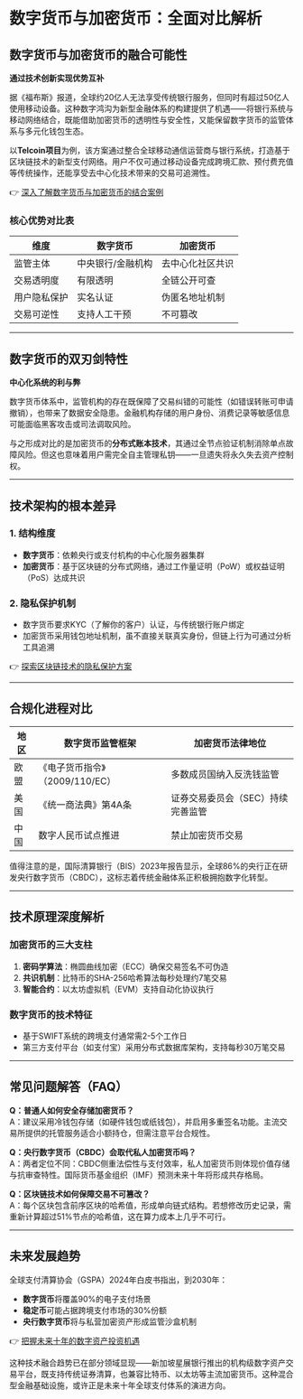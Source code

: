 # 数字货币与加密货币：全面对比解析

## 数字货币与加密货币的融合可能性

**通过技术创新实现优势互补**  

据《福布斯》报道，全球约20亿人无法享受传统银行服务，但同时有超过50亿人使用移动设备。这种数字鸿沟为新型金融体系的构建提供了机遇——将银行系统与移动网络结合，既能借助加密货币的透明性与安全性，又能保留数字货币的监管体系与多元化钱包生态。  

以**Telcoin项目**为例，该方案通过整合全球移动通信运营商与银行系统，打造基于区块链技术的新型支付网络。用户不仅可通过移动设备完成跨境汇款、预付费充值等传统操作，还能享受去中心化技术带来的交易可追溯性。  

👉 [深入了解数字货币与加密货币的结合案例](https://bit.ly/okx_welcome)  

### 核心优势对比表  
| 维度          | 数字货币                | 加密货币                |
|---------------|-----------------------|-----------------------|
| 监管主体      | 中央银行/金融机构       | 去中心化社区共识       |
| 交易透明度    | 有限透明              | 全链公开可查          |
| 用户隐私保护  | 实名认证              | 伪匿名地址机制        |
| 交易可逆性    | 支持人工干预          | 不可篡改              |

---

## 数字货币的双刃剑特性  

**中心化系统的利与弊**  

数字货币体系中，监管机构的存在既保障了交易纠错的可能性（如错误转账可申请撤销），也带来了数据安全隐患。金融机构存储的用户身份、消费记录等敏感信息可能面临黑客攻击或司法调取风险。  

与之形成对比的是加密货币的**分布式账本技术**，其通过全节点验证机制消除单点故障风险。但这也意味着用户需完全自主管理私钥——一旦遗失将永久失去资产控制权。  

---

## 技术架构的根本差异  

### 1. 结构维度  
- **数字货币**：依赖央行或支付机构的中心化服务器集群  
- **加密货币**：基于区块链的分布式网络，通过工作量证明（PoW）或权益证明（PoS）达成共识  

### 2. 隐私保护机制  
- 数字货币要求KYC（了解你的客户）认证，与传统银行账户绑定  
- 加密货币采用钱包地址机制，虽不直接关联真实身份，但链上行为可通过分析工具追溯  

👉 [探索区块链技术的隐私保护方案](https://bit.ly/okx_welcome)  

---

## 合规化进程对比  

| 地区       | 数字货币监管框架                 | 加密货币法律地位       |
|------------|----------------------------------|------------------------|
| 欧盟       | 《电子货币指令》（2009/110/EC） | 多数成员国纳入反洗钱监管 |
| 美国       | 《统一商法典》第4A条             | 证券交易委员会（SEC）持续完善监管 |
| 中国       | 数字人民币试点推进               | 禁止加密货币交易       |

值得注意的是，国际清算银行（BIS）2023年报告显示，全球86%的央行正在研发央行数字货币（CBDC），这标志着传统金融体系正积极拥抱数字化转型。

---

## 技术原理深度解析  

### 加密货币的三大支柱  
1. **密码学算法**：椭圆曲线加密（ECC）确保交易签名不可伪造  
2. **共识机制**：比特币的SHA-256哈希算法每秒处理约7笔交易  
3. **智能合约**：以太坊虚拟机（EVM）支持自动化协议执行  

### 数字货币的技术特征  
- 基于SWIFT系统的跨境支付通常需2-5个工作日  
- 第三方支付平台（如支付宝）采用分布式数据库架构，支持每秒30万笔交易  

---

## 常见问题解答（FAQ）  

**Q：普通人如何安全存储加密货币？**  
A：建议采用冷钱包存储（如硬件钱包或纸钱包），并启用多重签名功能。主流交易所提供的托管服务适合小额持仓，但需注意平台合规性。  

**Q：央行数字货币（CBDC）会取代私人加密货币吗？**  
A：两者定位不同：CBDC侧重法偿性与支付效率，私人加密货币则体现价值存储与抗审查特性。国际货币基金组织（IMF）预测未来十年将形成共存格局。  

**Q：区块链技术如何保障交易不可篡改？**  
A：每个区块包含前序区块的哈希值，形成单向链式结构。若想修改历史记录，需重新计算超过51%节点的哈希值，这在算力成本上几乎不可行。  

---

## 未来发展趋势  

全球支付清算协会（GSPA）2024年白皮书指出，到2030年：  
- **数字货币**将覆盖90%的电子支付场景  
- **稳定币**可能占据跨境支付市场的30%份额  
- **央行数字货币**将与私营加密资产形成监管沙盒机制  

👉 [把握未来十年的数字资产投资机遇](https://bit.ly/okx_welcome)  

这种技术融合趋势已在部分领域显现——新加坡星展银行推出的机构级数字资产交易平台，既支持传统证券清算，也兼容比特币、以太坊等主流加密货币。这种混合型金融基础设施，或许正是未来十年全球支付体系的演进方向。
